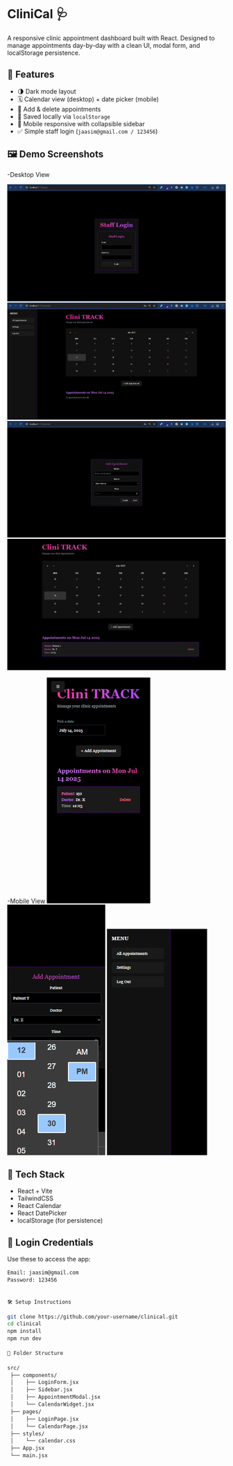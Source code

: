 # CliniCal 🩺

A responsive clinic appointment dashboard built with React. Designed to manage appointments day-by-day with a clean UI, modal form, and localStorage persistence.

## 🚀 Features

- 🌗 Dark mode layout
- 🗓 Calendar view (desktop) + date picker (mobile)
- 📅 Add & delete appointments
- 💾 Saved locally via `localStorage`
- 📱 Mobile responsive with collapsible sidebar
- ✅ Simple staff login (`jaasim@gmail.com / 123456`)

## 🖼 Demo Screenshots

-Desktop View

![alt text](images/image.png)
![alt text](images/image-1.png)
![alt text](images/image-2.png)
![alt text](images/image-3.png)

-Mobile View
![alt text](images/image-4.png)
![alt text](images/image-5.png)
![alt text](images/image-6.png)

## 🔧 Tech Stack

- React + Vite
- TailwindCSS
- React Calendar
- React DatePicker
- localStorage (for persistence)

## 📲 Login Credentials

Use these to access the app:

```bash
Email: jaasim@gmail.com
Password: 123456


🛠️ Setup Instructions

git clone https://github.com/your-username/clinical.git
cd clinical
npm install
npm run dev

📁 Folder Structure

src/
 ├── components/
 │    ├── LoginForm.jsx
 │    ├── Sidebar.jsx
 │    ├── AppointmentModal.jsx
 │    └── CalendarWidget.jsx
 ├── pages/
 │    ├── LoginPage.jsx
 │    └── CalendarPage.jsx
 ├── styles/
 │    └── calendar.css
 ├── App.jsx
 └── main.jsx

